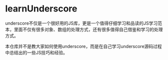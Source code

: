 # learnUnderscore

underscore不仅是一个很好用的JS库，更是一个值得仔细学习和品读的JS学习范本，里面不仅有很多对象、数组的处理方式，还有很多值得自己借鉴和学习的处理方式。

本仓库并不是教大家如何使用underscore，而是在自己学习underscore源码过程中总结出的一些JS技巧和经验。



